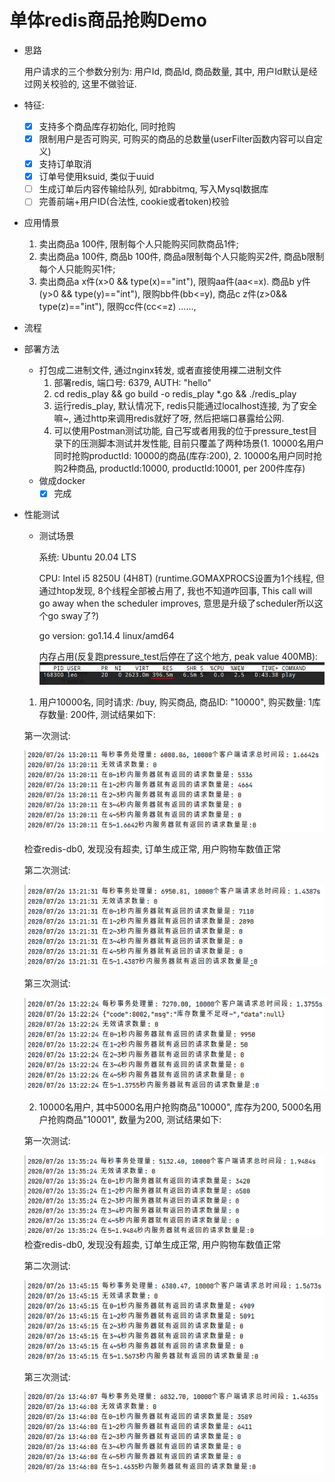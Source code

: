 # 单体redis商品抢购Demo

- 思路

    用户请求的三个参数分别为: 用户Id, 商品Id, 商品数量, 其中, 用户Id默认是经过网关校验的, 这里不做验证.
    
- 特征:

    - [x] 支持多个商品库存初始化, 同时抢购
    - [x] 限制用户是否可购买, 可购买的商品的总数量(userFilter函数内容可以自定义)
    - [x] 支持订单取消
    - [x] 订单号使用ksuid, 类似于uuid
    - [ ] 生成订单后内容传输给队列, 如rabbitmq, 写入Mysql数据库
    - [ ] 完善前端+用户ID(合法性, cookie或者token)校验

- 应用情景

    1. 卖出商品a 100件, 限制每个人只能购买同款商品1件;
    2. 卖出商品a 100件, 商品b 100件, 商品a限制每个人只能购买2件, 商品b限制每个人只能购买1件;
    3. 卖出商品a x件(x>0 && type(x)=="int"), 限购aa件(aa<=x). 商品b y件(y>0 && type(y)=="int"), 限购bb件(bb<=y), 商品c z件(z>0&& type(z)=="int"), 限购cc件(cc<=z) ......, 
    
    
- 流程
    

- 部署方法

    - 打包成二进制文件, 通过nginx转发, 或者直接使用裸二进制文件
        1. 部署redis, 端口号: 6379, AUTH: "hello"
        2. cd redis_play && go build -o redis_play *.go && ./redis_play
        3. 运行redis_play, 默认情况下, redis只能通过localhost连接, 为了安全嘛~, 通过http来调用redis就好了呀, 然后把端口暴露给公网.
        4. 可以使用Postman测试功能, 自己写或者用我的位于pressure_test目录下的压测脚本测试并发性能, 
           目前只覆盖了两种场景(1. 10000名用户同时抢购productId: 10000的商品(库存:200), 2. 10000名用户同时抢购2种商品, productId:10000, productId:10001, per 200件库存)
    - 做成docker
        - [x] 完成

- 性能测试

    - 测试场景
    
        系统: Ubuntu 20.04 LTS
    
        CPU: Intel i5 8250U (4H8T) (runtime.GOMAXPROCS设置为1个线程, 但通过htop发现, 8个线程全部被占用了, 我也不知道咋回事,  This call will go away when the scheduler improves, 意思是升级了scheduler所以这个go sway了?)
    
        go version: go1.14.4 linux/amd64
        
        内存占用(反复跑pressure_test后停在了这个地方, peak value 400MB):
    ![pressure_test_memory](./img/pressure.png)
    1. 用户10000名, 同时请求: /buy, 购买商品, 商品ID: "10000", 购买数量: 1库存数量: 200件, 测试结果如下:
    
    第一次测试:
    
    ![1.1](./img/1.1.png)
    
    检查redis-db0, 发现没有超卖, 订单生成正常, 用户购物车数值正常
    
    第二次测试:
    
    ![1.2](./img/1.2.png)
    
    第三次测试:
    
    ![1.3](./img/1.3.png)
    
    2. 10000名用户, 其中5000名用户抢购商品"10000", 库存为200, 5000名用户抢购商品"10001", 数量为200, 测试结果如下:
    
    第一次测试:
    
    ![2.1](./img/2.1.png)
    检查redis-db0, 发现没有超卖, 订单生成正常, 用户购物车数值正常
  
    第二次测试:
    
    ![2.2](./img/2.2.png)
    
    第三次测试:
    
    ![2.3](./img/2.3.png)